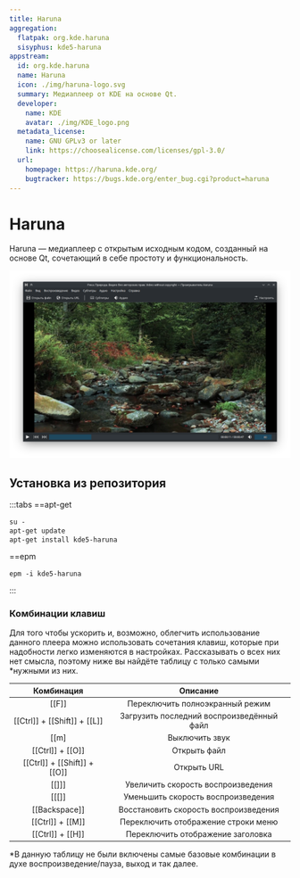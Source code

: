 ```yaml
---
title: Haruna
aggregation:
  flatpak: org.kde.haruna
  sisyphus: kde5-haruna
appstream:
  id: org.kde.haruna
  name: Haruna
  icon: ./img/haruna-logo.svg
  summary: Медиаплеер от KDE на основе Qt.
  developer:
    name: KDE
    avatar: ./img/KDE_logo.png
  metadata_license:
    name: GNU GPLv3 or later
    link: https://choosealicense.com/licenses/gpl-3.0/
  url:
    homepage: https://haruna.kde.org/
    bugtracker: https://bugs.kde.org/enter_bug.cgi?product=haruna
---
```


# Haruna

Haruna — медиаплеер с открытым исходным кодом, созданный на основе Qt, сочетающий в себе простоту и функциональность.

![Скриншот программы Haruna](./img/haruna_screen.png 'Скриншот программы Haruna')

## Установка из репозитория

:::tabs
==apt-get

```shell
su -
apt-get update
apt-get install kde5-haruna
```

==epm

```shell
epm -i kde5-haruna
```

:::

<!--@include: @apps/_parts/install/content-flatpak.md-->

### Комбинации клавиш

Для того чтобы ускорить и, возможно, облегчить использование данного плеера можно использовать сочетания клавиш, которые при надобности легко изменяются в настройках.
Рассказывать о всех них нет смысла, поэтому ниже вы найдёте таблицу с только самыми \*нужными из них.

|          Комбинация          |                 Описание                  |
| :--------------------------: | :---------------------------------------: |
|            [[F]]             |      Переключить полноэкранный режим      |
| [[Ctrl]] + [[Shift]] + [[L]] | Загрузить последний воспроизведённый файл |
|             [[m]             |              Выключить звук               |
|       [[Ctrl]] + [[O]]       |               Открыть файл                |
| [[Ctrl]] + [[Shift]] + [[O]] |                Открыть URL                |
|            [[\]]]            |    Увеличить скорость воспроизведения     |
|            [[\[]]            |    Уменьшить скорость воспроизведения     |
|        [[Backspace]]         |   Восстановить скорость воспроизведения   |
|       [[Ctrl]] + [[M]]       |    Переключить отображение строки меню    |
|       [[Ctrl]] + [[H]]       |     Переключить отображение заголовка     |

\*В данную таблицу не были включены самые базовые комбинации в духе воспроизведение/пауза, выход и так далее.
